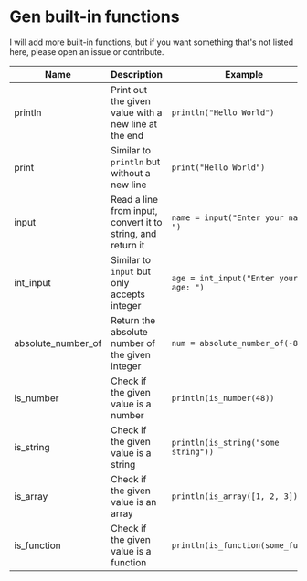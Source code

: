 # Gen built-in functions

I will add more built-in functions, but if you want something that's not listed here, please open an issue or contribute.

| Name | Description | Example |
|------| ----------- | ------- |
| println | Print out the given value with a new line at the end | `println("Hello World")`
| print | Similar to `println` but without a new line | `print("Hello World")`
| input | Read a line from input, convert it to string, and return it | `name = input("Enter your name: ")`
| int_input| Similar to `input` but only accepts integer | `age = int_input("Enter your age: ")`
| absolute_number_of | Return the absolute number of the given integer | `num = absolute_number_of(-8)`
| is_number | Check if the given value is a number | `println(is_number(48))`
| is_string | Check if the given value is a string | `println(is_string("some string"))`
| is_array | Check if the given value is an array | `println(is_array([1, 2, 3]))`
| is_function | Check if the given value is a function | `println(is_function(some_func))`
